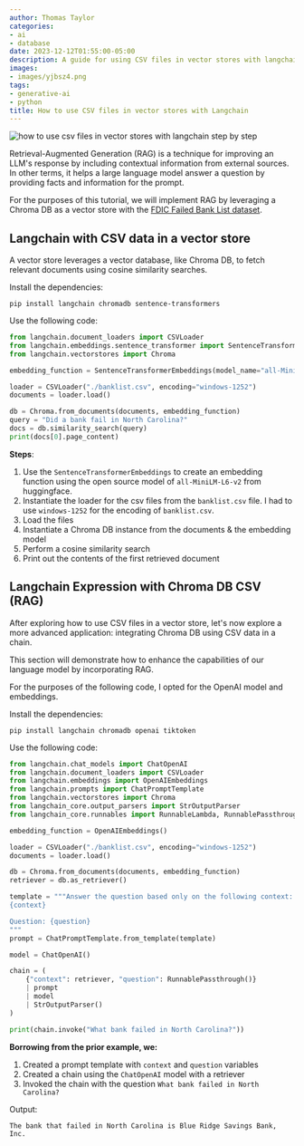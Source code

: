 ```yaml
---
author: Thomas Taylor
categories:
- ai
- database
date: 2023-12-12T01:55:00-05:00
description: A guide for using CSV files in vector stores with langchain
images:
- images/yjbsz4.png
tags:
- generative-ai
- python
title: How to use CSV files in vector stores with Langchain
---
```


![how to use csv files in vector stores with langchain step by step](images/yjbsz4.png)

Retrieval-Augmented Generation (RAG) is a technique for improving an LLM's response by including contextual information from external sources. In other terms, it helps a large language model answer a question by providing facts and information for the prompt.

For the purposes of this tutorial, we will implement RAG by leveraging a Chroma DB as a vector store with the [FDIC Failed Bank List dataset][1].

## Langchain with CSV data in a vector store

A vector store leverages a vector database, like Chroma DB, to fetch relevant documents using cosine similarity searches.

Install the dependencies:

```shell
pip install langchain chromadb sentence-transformers
```

Use the following code:

```python
from langchain.document_loaders import CSVLoader
from langchain.embeddings.sentence_transformer import SentenceTransformerEmbeddings
from langchain.vectorstores import Chroma

embedding_function = SentenceTransformerEmbeddings(model_name="all-MiniLM-L6-v2")

loader = CSVLoader("./banklist.csv", encoding="windows-1252")
documents = loader.load()

db = Chroma.from_documents(documents, embedding_function)
query = "Did a bank fail in North Carolina?"
docs = db.similarity_search(query)
print(docs[0].page_content)
```

**Steps**:
1. Use the `SentenceTransformerEmbeddings` to create an embedding function using the open source model of `all-MiniLM-L6-v2` from huggingface.
2. Instantiate the loader for the csv files from the `banklist.csv` file. I had to use `windows-1252` for the encoding of `banklist.csv`.
3. Load the files
4. Instantiate a Chroma DB instance from the documents & the embedding model
5. Perform a cosine similarity search
6. Print out the contents of the first retrieved document

## Langchain Expression with Chroma DB CSV (RAG)

After exploring how to use CSV files in a vector store, let's now explore a more advanced application: integrating Chroma DB using CSV data in a chain.

This section will demonstrate how to enhance the capabilities of our language model by incorporating RAG.

For the purposes of the following code, I opted for the OpenAI model and embeddings.

Install the dependencies:

```shell
pip install langchain chromadb openai tiktoken
```

Use the following code:

```python
from langchain.chat_models import ChatOpenAI
from langchain.document_loaders import CSVLoader
from langchain.embeddings import OpenAIEmbeddings
from langchain.prompts import ChatPromptTemplate
from langchain.vectorstores import Chroma
from langchain_core.output_parsers import StrOutputParser
from langchain_core.runnables import RunnableLambda, RunnablePassthrough

embedding_function = OpenAIEmbeddings()

loader = CSVLoader("./banklist.csv", encoding="windows-1252")
documents = loader.load()

db = Chroma.from_documents(documents, embedding_function)
retriever = db.as_retriever()

template = """Answer the question based only on the following context:
{context}

Question: {question}
"""
prompt = ChatPromptTemplate.from_template(template)

model = ChatOpenAI()

chain = (
    {"context": retriever, "question": RunnablePassthrough()}
    | prompt
    | model
    | StrOutputParser()
)

print(chain.invoke("What bank failed in North Carolina?"))
```

**Borrowing from the prior example, we:**
1. Created a prompt template with `context` and `question` variables
2. Created a chain using the `ChatOpenAI` model with a retriever
3. Invoked the chain with the question `What bank failed in North Carolina?`

Output:

```text
The bank that failed in North Carolina is Blue Ridge Savings Bank, Inc.
```

[1]: https://catalog.data.gov/dataset/fdic-failed-bank-list/resource/a8cfc40d-bf6d-4716-bba6-04fdbdf5f9c1
